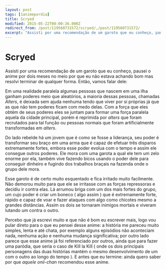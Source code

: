 ```yaml
---
layout: post
tags: [1animepordia]
title: Scryed
modified: 2015-05-22T00:00:36.000Z
redirect_from: /post/119560731572/scryed/,/post/119560731572/
excerpt: "Assisti por uma recomendação de um garoto que eu conheço, pausei o anime por dois meses no meio por que eu não estava achando bom mas resolvi terminar de qualquer forma. Então, vamos falar dele:"
---
```


Scryed
======

Assisti por uma recomendação de um garoto que eu conheço, pausei o anime
por dois meses no meio por que eu não estava achando bom mas resolvi
terminar de qualquer forma. Então, vamos falar dele:

Em uma realidade paralela algumas pessoas que nascem em uma ilha ganham
poderes meio que aleatórios, a maioria dessas pessoas, chamadas
*Alters*, é deixada sem ajuda nenhuma tendo que viver por si próprias já
que as que não tem poderes ficam com medo delas. Com a força que eles
obtém de seus poderes eles se juntam para formar uma força paralela
aquela da cidade principal, porém é reprimida por *alters* que foram
recrutados para tal função ou pessoas normais que foram artificialmente
transformadas em *alters*.

Do lado rebelde há um jovem que é como se fosse a liderança, seu poder é
transformar seu braço em uma arma que é capaz de efetuar três disparos
extremamente fortes, embora esse poder evolua com o tempo e assim ele
consegue outros poderes. Ele mora com uma garota a qual ele tem um zelo
enorme por ela, também vive fazendo bicos usando o poder dele para
conseguir dinheiro e fugindo dos trabalhos braçais na fazenda onde o
grupo dele mora.

Esse garoto é de certo muito esquentado e fica irritado muito
facilmente. Não demorou muito para que ele se irritasse com as forças
repressoras e decidiu ir contra elas. Lá arrumou briga com um dos mais
fortes do grupo, um cujo poder é criar um boneco ( algo assim ) que é
extremamente forte, rápido e capaz de voar e fazer ataques com algo como
chicotes mesmo a grandes distâncias. Assim os dois se tornaram inimigos
mortais e viveram lutando um contra o outro.

Percebo que já escrevi muito e que não é bom eu escrever mais, logo vou
pular direto para o que eu pensei desse anime: a história me pareceu
muito simples, lenta e até chata, por exemplo alguns episódios não
aconteciam nada, nenhuma ação e nenhuma mudança significativa; por outro
lado parece que esse anime já foi referenciado por outros, ainda que
para fazer uma paródia, que seria o caso de Kill la Kill ( onde os dois
principais personagens das duas histórias mantém o mesmo desenvolvimento
de um com o outro ao longo do tempo ). E antes que eu termine: ainda
quero saber por que *aquele* *onii-chan* recomendou esse anime.


